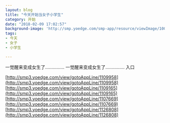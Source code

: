 ```yaml
---
layout: blog
title: "今天开始当女子小学生"
category: 开始
date: "2018-02-09 17:02:57"
background-image: 'http://smp.yoedge.com/smp-app/resource/viewImage/1001799appline.png'
tags:
- 今天
- 女子
- 小学生

---
```

一觉醒来变成女生了...............
一觉醒来变成女生了...............
入口

[http://smp3.yoedge.com/view/gotoAppLine/1109958](http://smp3.yoedge.com/view/gotoAppLine/1109958)
[http://smp3.yoedge.com/view/gotoAppLine/1109165](http://smp3.yoedge.com/view/gotoAppLine/1109165)
[http://smp3.yoedge.com/view/gotoAppLine/1107669](http://smp3.yoedge.com/view/gotoAppLine/1107669)
[http://smp3.yoedge.com/view/gotoAppLine/1126808](http://smp3.yoedge.com/view/gotoAppLine/1126808)

        
